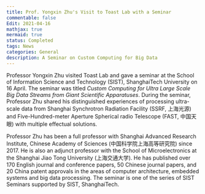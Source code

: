 ```yaml
---
title: Prof. Yongxin Zhu's Visit to Toast Lab with a Seminar
commentable: false
Edit: 2021-04-16
mathjax: true
mermaid: true
status: Completed
tags: News
categories: General
description: A Seminar on Custom Computing for Big Data
---
```


<p>Professor Yongxin Zhu visited Toast Lab and gave a seminar 
at the School of Information Science and Technology (SIST), ShanghaiTech University on 16 April. 
The seminar was titled <i>Custom Computing for Ultra Large Scale Big Data Streams from Giant Scientific Apparatuses</i>.
During the seminar, Professor Zhu shared his distinguished experiences of processing ultra-scale data 
from Shanghai Synchrotron Radiation Facility (SSRF, &#19978;&#28023;&#20809;&#28304;) and Five-Hundred-meter Aperture Spherical radio Telescope (FAST, &#20013;&#22269;&#22825;&#30524;) with multiple effectual solutions.</p>

<p>Professor Zhu has been a full professor with Shanghai Advanced Research Institute, Chinese Academy of Sciences (&#x4e2d;&#x56fd;&#x79d1;&#x5b66;&#x9662;&#x4e0a;&#x6d77;&#x9ad8;&#x7b49;&#x7814;&#x7a76;&#x9662;) since 2017. He is also an adjunct professor with the School of Microelectronics at the Shanghai Jiao Tong University (&#x4e0a;&#x6d77;&#x4ea4;&#x901a;&#x5927;&#x5b66;). 
He has published over 170 English journal and conference papers, 50 Chinese journal papers, and 20 China patent approvals in the areas of computer architecture, embedded systems and big data processing. 
The seminar is one of the series of SIST Seminars supported by SIST, ShanghaiTech.</p>


